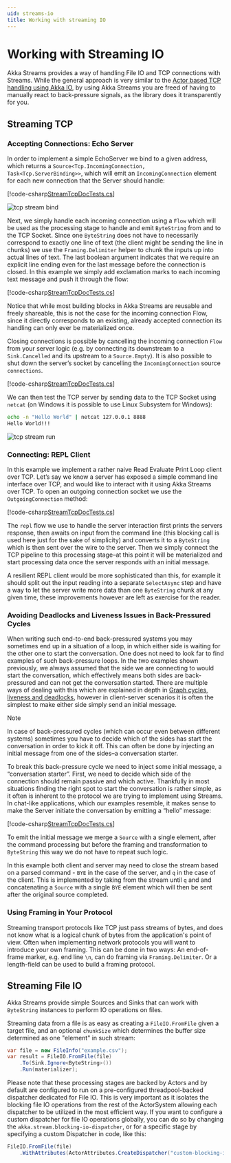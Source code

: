 ```yaml
---
uid: streams-io
title: Working with streaming IO
---
```


# Working with Streaming IO

Akka Streams provides a way of handling File IO and TCP connections with Streams. While the general approach is very similar to the [Actor based TCP handling using Akka IO](xref:akka-io), by using Akka Streams you are freed of having to manually react to back-pressure signals, as the library does it transparently for you.

## Streaming TCP

### Accepting Connections: Echo Server

In order to implement a simple EchoServer we bind to a given address, which returns a `Source<Tcp.IncomingConnection, Task<Tcp.ServerBinding>>`, which will emit an `IncomingConnection` element for each new connection that the Server should handle:

[!code-csharp[StreamTcpDocTests.cs](../../../src/core/Akka.Docs.Tests/Streams/StreamTcpDocTests.cs?name=echo-server-simple-bind)]

![tcp stream bind](/images/tcp-stream-bind.png)

Next, we simply handle each incoming connection using a `Flow` which will be used as the processing stage to handle and emit `ByteString` from and to the TCP Socket. Since one `ByteString` does not have to necessarily correspond to exactly one line of text (the client might be sending the line in chunks) we use the `Framing.Delimiter` helper to chunk the inputs up into actual lines of text. The last boolean argument indicates that we require an explicit line ending even for the last message before the connection is closed. In this example we simply add exclamation marks to each incoming text message and push it through the flow:

[!code-csharp[StreamTcpDocTests.cs](../../../src/core/Akka.Docs.Tests/Streams/StreamTcpDocTests.cs?name=echo-server-simple-handle)]

Notice that while most building blocks in Akka Streams are reusable and freely shareable, this is not the case for the incoming connection Flow, since it directly corresponds to an existing, already accepted connection its handling can only ever be materialized once.

Closing connections is possible by cancelling the incoming connection `Flow` from your server logic (e.g. by connecting its downstream to a `Sink.Cancelled` and its upstream to a `Source.Empty`). It is also possible to shut down the server’s socket by cancelling the `IncomingConnection` source `connections`.

[!code-csharp[StreamTcpDocTests.cs](../../../src/core/Akka.Docs.Tests/Streams/StreamTcpDocTests.cs?name=close-incoming-connection)]

We can then test the TCP server by sending data to the TCP Socket using `netcat` (on Windows it is possible to use Linux Subsystem for Windows):

```sh
echo -n "Hello World" | netcat 127.0.0.1 8888
Hello World!!!
```

![tcp stream run](/images/tcp-stream-run.png)

### Connecting: REPL Client

In this example we implement a rather naive Read Evaluate Print Loop client over TCP. Let’s say we know a server has exposed a simple command line interface over TCP, and would like to interact with it using Akka Streams over TCP. To open an outgoing connection socket we use the `OutgoingConnection` method:

[!code-csharp[StreamTcpDocTests.cs](../../../src/core/Akka.Docs.Tests/Streams/StreamTcpDocTests.cs?name=repl-client)]

The `repl` flow we use to handle the server interaction first prints the servers response, then awaits on input from the command line (this blocking call is used here just for the sake of simplicity) and converts it to a `ByteString` which is then sent over the wire to the server. Then we simply connect the TCP pipeline to this processing stage–at this point it will be materialized and start processing data once the server responds with an initial message.

A resilient REPL client would be more sophisticated than this, for example it should split out the input reading into a separate `SelectAsync` step and have a way to let the server write more data than one `ByteString` chunk at any given time, these improvements however are left as exercise for the reader.

### Avoiding Deadlocks and Liveness Issues in Back-Pressured Cycles

When writing such end-to-end back-pressured systems you may sometimes end up in a situation of a loop, in which either side is waiting for the other one to start the conversation. One does not need to look far to find examples of such back-pressure loops. In the two examples shown previously, we always assumed that the side we are connecting to would start the conversation, which effectively means both sides are back-pressured and can not get the conversation started. There are multiple ways of dealing with this which are explained in depth in [Graph cycles, liveness and deadlocks](xref:streams-working-with-graphs#graph-cycles-liveness-and-deadlocks), however in client-server scenarios it is often the simplest to make either side simply send an initial message.

> [!NOTE]
> In case of back-pressured cycles (which can occur even between different systems) sometimes you have to decide which of the sides has start the conversation in order to kick it off. This can often be done by injecting an initial message from one of the sides–a conversation starter.

To break this back-pressure cycle we need to inject some initial message, a “conversation starter”. First, we need to decide which side of the connection should remain passive and which active. Thankfully in most situations finding the right spot to start the conversation is rather simple, as it often is inherent to the protocol we are trying to implement using Streams. In chat-like applications, which our examples resemble, it makes sense to make the Server initiate the conversation by emitting a “hello” message:

[!code-csharp[StreamTcpDocTests.cs](../../../src/core/Akka.Docs.Tests/Streams/StreamTcpDocTests.cs?name=welcome-banner-chat-server)]

To emit the initial message we merge a `Source` with a single element, after the command processing but before the framing and transformation to `ByteString` this way we do not have to repeat such logic.

In this example both client and server may need to close the stream based on a parsed command - `BYE` in the case of the server, and `q` in the case of the client. This is implemented by taking from the stream until `q` and and concatenating a `Source` with a single `BYE` element which will then be sent after the original source completed.

### Using Framing in Your Protocol

Streaming transport protocols like TCP just pass streams of bytes, and does not know what is a logical chunk of bytes from the application's point of view. Often when implementing network protocols you will want to introduce your own framing. This can be done in two ways: An end-of-frame marker, e.g. end line `\n`, can do framing via `Framing.Delimiter`. Or a length-field can be used to build a framing protocol.

## Streaming File IO

Akka Streams provide simple Sources and Sinks that can work with `ByteString` instances to perform IO operations on files.

Streaming data from a file is as easy as creating a `FileIO.FromFile` given a target file, and an optional
``chunkSize`` which determines the buffer size determined as one "element" in such stream:

```csharp
var file = new FileInfo("example.csv");
var result = FileIO.FromFile(file)
    .To(Sink.Ignore<ByteString>())
    .Run(materializer);
```

Please note that these processing stages are backed by Actors and by default are configured to run on a pre-configured
threadpool-backed dispatcher dedicated for File IO. This is very important as it isolates the blocking file IO operations from the rest
of the ActorSystem allowing each dispatcher to be utilized in the most efficient way. If you want to configure a custom
dispatcher for file IO operations globally, you can do so by changing the ``akka.stream.blocking-io-dispatcher``,
or for a specific stage by specifying a custom Dispatcher in code, like this:

```csharp
FileIO.FromFile(file)
    .WithAttributes(ActorAttributes.CreateDispatcher("custom-blocking-io-dispatcher"));
```
